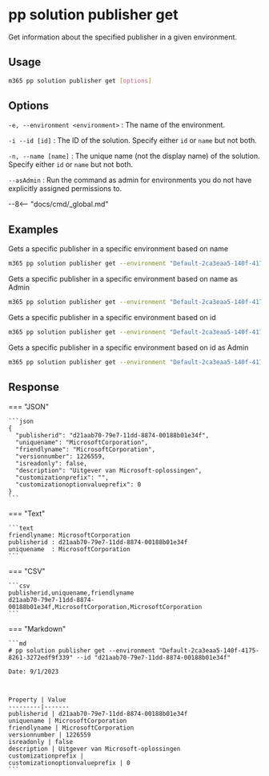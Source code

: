 # pp solution publisher get

Get information about the specified publisher in a given environment.

## Usage

```sh
m365 pp solution publisher get [options]
```

## Options

`-e, --environment <environment>`
: The name of the environment.

`-i --id [id]`
: The ID of the solution. Specify either `id` or `name` but not both.

`-n, --name [name]`
: The unique name (not the display name) of the solution. Specify either `id` or `name` but not both.

`--asAdmin`
: Run the command as admin for environments you do not have explicitly assigned permissions to.

--8<-- "docs/cmd/_global.md"

## Examples

Gets a specific publisher in a specific environment based on name

```sh
m365 pp solution publisher get --environment "Default-2ca3eaa5-140f-4175-8261-3272edf9f339" --name "MicrosoftCorporation"
```

Gets a specific publisher in a specific environment based on name as Admin

```sh
m365 pp solution publisher get --environment "Default-2ca3eaa5-140f-4175-8261-3272edf9f339" --name "MicrosoftCorporation" --asAdmin
```

Gets a specific publisher in a specific environment based on id

```sh
m365 pp solution publisher get --environment "Default-2ca3eaa5-140f-4175-8261-3272edf9f339" --id "ee62fd63-e49e-4c09-80de-8fae1b9a427e"
```

Gets a specific publisher in a specific environment based on id as Admin

```sh
m365 pp solution publisher get --environment "Default-2ca3eaa5-140f-4175-8261-3272edf9f339" --id "ee62fd63-e49e-4c09-80de-8fae1b9a427e" --asAdmin
```

## Response

=== "JSON"

    ```json
    {
      "publisherid": "d21aab70-79e7-11dd-8874-00188b01e34f",
      "uniquename": "MicrosoftCorporation",
      "friendlyname": "MicrosoftCorporation",
      "versionnumber": 1226559,
      "isreadonly": false,
      "description": "Uitgever van Microsoft-oplossingen",
      "customizationprefix": "",
      "customizationoptionvalueprefix": 0
    }
    ```

=== "Text"

    ```text
    friendlyname: MicrosoftCorporation
    publisherid : d21aab70-79e7-11dd-8874-00188b01e34f
    uniquename  : MicrosoftCorporation
    ```

=== "CSV"

    ```csv
    publisherid,uniquename,friendlyname
    d21aab70-79e7-11dd-8874-00188b01e34f,MicrosoftCorporation,MicrosoftCorporation
    ```

=== "Markdown"

    ```md
    # pp solution publisher get --environment "Default-2ca3eaa5-140f-4175-8261-3272edf9f339" --id "d21aab70-79e7-11dd-8874-00188b01e34f"
    
    Date: 9/1/2023



    Property | Value
    ---------|-------
    publisherid | d21aab70-79e7-11dd-8874-00188b01e34f
    uniquename | MicrosoftCorporation
    friendlyname | MicrosoftCorporation
    versionnumber | 1226559
    isreadonly | false
    description | Uitgever van Microsoft-oplossingen
    customizationprefix | 
    customizationoptionvalueprefix | 0
    ```
